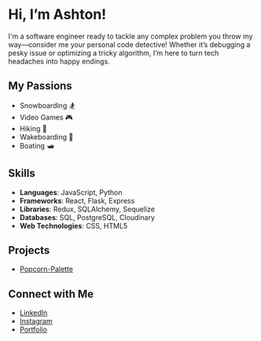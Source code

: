 # Hi, I’m Ashton!

I'm a software engineer ready to tackle any complex problem you throw my way—consider me your personal code detective! Whether it’s debugging a pesky issue or optimizing a tricky algorithm, I’m here to turn tech headaches into happy endings.

## My Passions
- Snowboarding 🏂
- Video Games 🎮
- Hiking 🥾
- Wakeboarding 🌊
- Boating 🛥️

## Skills
- **Languages**: JavaScript, Python
- **Frameworks**: React, Flask, Express
- **Libraries**: Redux, SQLAlchemy, Sequelize
- **Databases**: SQL, PostgreSQL, Cloudinary
- **Web Technologies**: CSS, HTML5

## Projects
- [Popcorn-Palette](https://github.com/AshtonMH474/Popcorn-Palette)

## Connect with Me
- [LinkedIn](https://www.linkedin.com/in/ashton-howard-9a7b43305)
- [Instagram](https://www.instagram.com/ashtonmh.474/)
- [Portfolio](http://www.ashtondevhub.com/)
<!--
**AshtonMH474/AshtonMH474** is a ✨ _special_ ✨ repository because its `README.md` (this file) appears on your GitHub profile.

Here are some ideas to get you started:

- 🔭 I’m currently working on ...
- 🌱 I’m currently learning ...
- 👯 I’m looking to collaborate on ...
- 🤔 I’m looking for help with ...
- 💬 Ask me about ...
- 📫 How to reach me: ...
- 😄 Pronouns: ...
- ⚡ Fun fact: ...
-->
